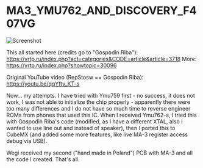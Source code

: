 # MA3_YMU762_AND_DISCOVERY_F407VG
![Screenshot](/CIRCUIT.jpg)

This all started here (credits go to "Gospodin Riba"):
https://vrtp.ru/index.php?act=categories&CODE=article&article=3718
More:
https://vrtp.ru/index.php?showtopic=30096

Original YouTube video (RepStosw == Gospodin Riba):
https://youtu.be/qqYftv_KT-s

Now... my attempts. I have tried with Ymu759 first - no success, it does not work, I was not able to initialize the chip properly - apparently there were too many differences and I do not have so much time to reverse engineer ROMs from phones that used this IC.
When I received Ymu762-s, I tried this with Gospodin Riba's code (modified, as I have a different XTAL, also I wanted to use line out and instead of speaker), then I ported this to CubeMX (and added some more features, like live MA-3 register access debug via USB).

Wegi received my second ("hand made in Poland") PCB with MA-3 and all the code I created. That's all.
